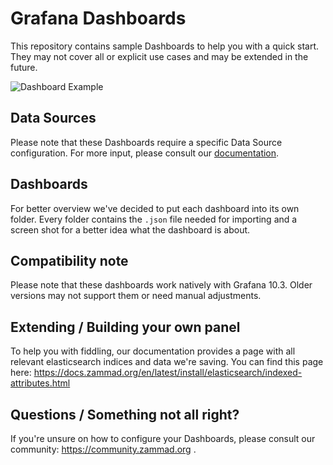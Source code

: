 # Grafana Dashboards

This repository contains sample Dashboards to help you with a quick start. 
They may not cover all or explicit use cases and may be extended in the future. 

![Dashboard Example](/images/readme-dashboard-sample.png)

## Data Sources

Please note that these Dashboards require a specific Data Source configuration. 
For more input, please consult our 
[documentation](https://docs.zammad.org/en/latest/appendix/reporting-tools-thirdparty/grafana.html).

## Dashboards

For better overview we've decided to put each dashboard into its own folder. 
Every folder contains the ``.json`` file needed for importing and a screen shot 
for a better idea what the dashboard is about.

## Compatibility note

Please note that these dashboards work natively with Grafana 10.3. 
Older versions may not support them or need manual adjustments.

## Extending / Building your own panel

To help you with fiddling, our documentation provides a page with all relevant 
elasticsearch indices and data we're saving. You can find this page here: 
https://docs.zammad.org/en/latest/install/elasticsearch/indexed-attributes.html

## Questions / Something not all right?

If you're unsure on how to configure your Dashboards, please consult our 
community: https://community.zammad.org .
